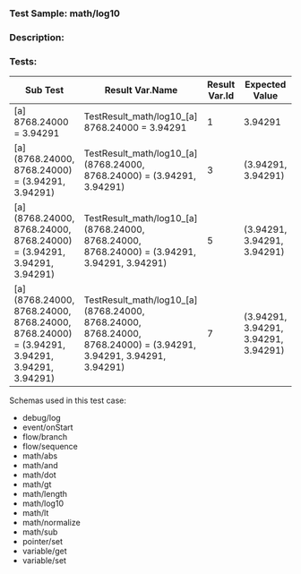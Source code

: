 ### **Test Sample:** math/log10
### **Description:** 

### Tests:
| Sub Test | Result Var.Name | Result Var.Id | Expected Value
| ----------- | ----------- | ----------- |----------- |
| [a] 8768.24000 = 3.94291 | TestResult_math/log10_[a] 8768.24000 = 3.94291 | 1 | 3.94291
| [a] (8768.24000, 8768.24000) = (3.94291, 3.94291) | TestResult_math/log10_[a] (8768.24000, 8768.24000) = (3.94291, 3.94291) | 3 | (3.94291, 3.94291)
| [a] (8768.24000, 8768.24000, 8768.24000) = (3.94291, 3.94291, 3.94291) | TestResult_math/log10_[a] (8768.24000, 8768.24000, 8768.24000) = (3.94291, 3.94291, 3.94291) | 5 | (3.94291, 3.94291, 3.94291)
| [a] (8768.24000, 8768.24000, 8768.24000, 8768.24000) = (3.94291, 3.94291, 3.94291, 3.94291) | TestResult_math/log10_[a] (8768.24000, 8768.24000, 8768.24000, 8768.24000) = (3.94291, 3.94291, 3.94291, 3.94291) | 7 | (3.94291, 3.94291, 3.94291, 3.94291)

Schemas used in this test case:
- debug/log
- event/onStart
- flow/branch
- flow/sequence
- math/abs
- math/and
- math/dot
- math/gt
- math/length
- math/log10
- math/lt
- math/normalize
- math/sub
- pointer/set
- variable/get
- variable/set
